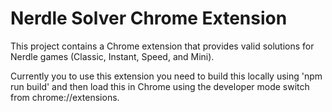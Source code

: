 # Nerdle Solver Chrome Extension

This project contains a Chrome extension that provides valid solutions for Nerdle games (Classic, Instant, Speed, and Mini).

Currently you to use this extension you need to build this locally using 'npm run build' and then load this in Chrome using the developer mode switch from chrome://extensions.
